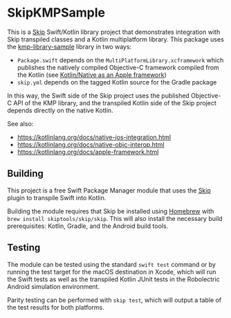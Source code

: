 # SkipKMPSample

This is a [Skip](https://skip.tools) Swift/Kotlin library project that demonstrates 
integration with Skip transpiled classes and a Kotlin multiplatform library.
This package uses the [kmp-library-sample](https://github.com/skiptools/kmp-library-sample/releases)
library in two ways:

 - `Package.swift` depends on the `MultiPlatformLibrary.xcframework` which publishes the natively compiled Objective-C framework compiled from the Kotlin (see [Kotlin/Native as an Apple framework](https://kotlinlang.org/docs/apple-framework.html))
 - `skip.yml` depends on the tagged Kotlin source for the Gradle package
 
In this way, the Swift side of the Skip project uses the published Objective-C API of the KMP library, and the transpiled Kotlin side of the Skip project depends directly on the native Kotlin.

See also:

 - https://kotlinlang.org/docs/native-ios-integration.html
 - https://kotlinlang.org/docs/native-objc-interop.html
 - https://kotlinlang.org/docs/apple-framework.html

## Building

This project is a free Swift Package Manager module that uses the
[Skip](https://skip.tools) plugin to transpile Swift into Kotlin.

Building the module requires that Skip be installed using 
[Homebrew](https://brew.sh) with `brew install skiptools/skip/skip`.
This will also install the necessary build prerequisites:
Kotlin, Gradle, and the Android build tools.

## Testing

The module can be tested using the standard `swift test` command
or by running the test target for the macOS destination in Xcode,
which will run the Swift tests as well as the transpiled
Kotlin JUnit tests in the Robolectric Android simulation environment.

Parity testing can be performed with `skip test`,
which will output a table of the test results for both platforms.

